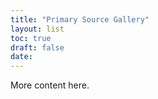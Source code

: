 ```yaml
---
title: "Primary Source Gallery"
layout: list
toc: true
draft: false
date: 
---
```


More content here.

